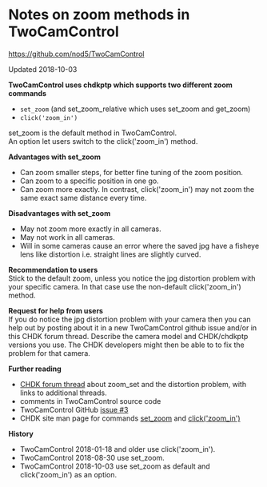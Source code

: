 # Notes on zoom methods in TwoCamControl

https://github.com/nod5/TwoCamControl

Updated 2018-10-03

**TwoCamControl uses chdkptp which supports two different zoom commands**
- `set_zoom` (and set_zoom_relative which uses set_zoom and get_zoom)
- `click('zoom_in')`

set_zoom is the default method in TwoCamControl.  
An option let users switch to the click('zoom_in') method.

**Advantages with set_zoom**
- Can zoom smaller steps, for better fine tuning of the zoom position.
- Can zoom to a specific position in one go.
- Can zoom more exactly. In contrast, click('zoom_in') may not zoom the same exact same distance every time.

**Disadvantages with set_zoom**
- May not zoom more exactly in all cameras.
- May not work in all cameras.
- Will in some cameras cause an error where the saved jpg have a fisheye lens like distortion i.e. straight lines are slightly curved.

**Recommendation to users**  
Stick to the default zoom, unless you notice the jpg distortion problem  with your specific camera. In that case use the non-default click('zoom_in') method.

**Request for help from users**  
If you do notice the jpg distortion problem with your camera then you can help out by posting about it in a new TwoCamControl github issue and/or in this CHDK forum thread. Describe the camera model and CHDK/chdkptp versions you use. The CHDK developers might then be able to to fix the problem for that camera.

**Further reading**
- [CHDK forum thread](https://chdk.setepontos.com/index.php?topic=13540.msg) about zoom_set and the distortion problem, with links to additional threads.
- comments in TwoCamControl source code
- TwoCamControl GitHub [issue #3](https://github.com/nod5/TwoCamControl/issues/3)
- CHDK site man page for commands [set_zoom](http://chdk.wikia.com/wiki/CHDK_scripting#set_zoom_.2F_set_zoom_rel_.2F_get_zoom_.2F_set_zoom_speed) and [click('zoom_in')](http://chdk.wikia.com/wiki/CHDK_scripting#Camera_Button_Commands)


**History**
- TwoCamControl 2018-01-18 and older use click('zoom_in').
- TwoCamControl 2018-08-30 use set_zoom.
- TwoCamControl 2018-10-03 use set_zoom as default and  click('zoom_in') as an option.
